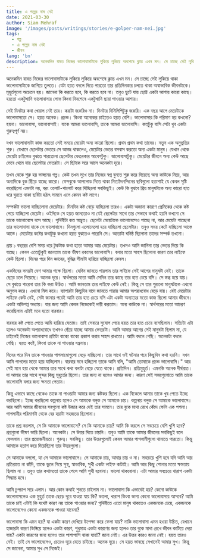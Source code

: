```yaml
---
title: এ গল্পের নাম নেই
date: 2021-03-30
author: Siam Mehraf
image: '/images/posts/writings/stories/e-golper-nam-nei.jpg'
tags:
  - গল্প
  - এ গল্পের নাম নেই
  - জীবন
lang: 'bn'
description: অনেকদিন যাবত নিজের ভালোবাসাটাকে লুকিয়ে লুকিয়ে অবশেষে ক্লান্ত এখন মন। সে চাচ্ছে সেই লুকিয়ে থাকা ভালোবাসাটাকে জাগিয়ে তুলতে...
---
```


অনেকদিন যাবত নিজের ভালোবাসাটাকে লুকিয়ে লুকিয়ে অবশেষে ক্লান্ত এখন মন। সে চাচ্ছে সেই লুকিয়ে থাকা ভালোবাসাটাকে জাগিয়ে তুলতে। যেটা হয়ত বদলে দিতে পারতো তার প্রতিদিনকার চলতে থাকা অস্বাভাবিক জীবনটাকে। মূহুর্তগুলো অচেতন হয়। জানেনা কি করতে হবে, কি করতে হবে না। তবুও ছুটে যায় ছোট্ট একটা আশায় কারো কাছে। হয়তো একটুখানি ভালোবাসার লোভ কিংবা দিনশেষে একটুখানি ছায়া পাওয়ার আশায়।

সেই দিনটার কথা খেয়াল নেই তার। করাটা জরুরিও না। দিনটার দিনিলিপিটুকু জরুরি। এক বছর আগে মেয়েটাকে ভালোবাসতো সে। হয়ত অনেক। প্রচন্ড। কিংবা অনেকের চাইতেও হয়ত বেশি। ভালোবাসার কি পরিমাণ হয় কখনো? হয়না। ভালোবাসা, ভালোবাসাই। যাকে আমরা ভালোবাসি, তাকে আমরা ভালোবাসি। কতটুকু বাসি সেটা খুব একটা গুরুত্বপূর্ণ নয়।

যখন ভালোবাসাটা কাজ করতো সেই সময়ে মেয়েটা অন্য কারো ছিলো। প্রথম প্রথম কথা তাদের। নতুন এক অনুভুতির শুরু। যেখানে ছেলেটার ভেতরে সে আবদ্ধ থাকলেও, মেয়েটার ভেতর বসবাস করতো অন্য একটা মানুষ। যেখান থেকে মেয়েটা চাইলেও বুঝতে পারতোনা ছেলেটার ভেতরকার আবেগটুকু। ভালোবাসাটুকু। মেয়েটার জীবনে অন্য কেউ আছে ভেবে থেমে যায় ছেলেটার ভেতরটা। সে ছিটকে সরে আসে অনেকটা দূরে।

তখন থেকে শুরু হয় ভাঙ্গনের গল্প। কেউ তখন সুখে তার নিজের স্বপ্ন বুনতে শুরু করে দিয়েছে অন্য কাউকে নিয়ে, আর অন্যদিকে বুক ছিঁড়ে যাচ্ছে কারো। ফেসবুকে আপলোড দিতে থাকা নিত্যদৈনন্দিনের ছবিগুলো হতাশাই যে কেবল সৃষ্টি করেছিলো এমনটা নয়, বরং ওলোট-পালোট করে দিচ্ছিলো সবকিছুই। কেউ কি বুঝবে প্রিয় মানুষটাকে অন্য কারো হাত ধরে ঘুরতে থাকা ছবিটা হঠাৎ সামনে এলে কেমন কষ্ট লাগে।

সম্পর্কটা ভালো যাচ্ছিলোনা মেয়েটার। দিনদিন কষ্ট বেড়ে যাচ্ছিলো তারও। একটা অজানা কারণে প্রেমিকের থেকে কষ্ট পেয়ে যাচ্ছিলো মেয়েটা। ওইদিকে সে হয়ত জানতোও না যেই ছেলেটার সাথে তার সেভাবে কথাই হয়নি কখনো সে তাকে ভালোবেসে বসে আছে। পৃথিবীটা কত অদ্ভুত। ছেলেটা মেয়েটাকে ভালোবেসেও পাচ্ছে না, আর মেয়েটা পাচ্ছেনা তার ভালোবাসা যাকে সে ভালোবাসে। দিনগুলো এলোমেলো হয়ে যাচ্ছিলো ছেলেটার। তবুও সময় কেটে যাচ্ছিলো আস্তে আস্তে। মেয়েটার কষ্টের কথাটুকু কখনো হয়ত বুঝতেও পারেনি সে। অতোটা ঘনিষ্ঠ ছিলোনা তাদের সম্পর্ক তখনো।

প্রায় ১ বছরের বেশি সময় ধরে টুকটাক কথা হতো আমার আর মেয়েটার। তখনও আমি জানিনা তার ভেতর দিয়ে কি যাচ্ছে। কেবল এতোটুকুই জানতাম তাকে ভীষণ রকমের ভালোবাসি। বলার মতো সাহস ছিলোনা কারণ তার লাইফে কেউ ছিলো। দিনের পরে দিন জ্ঞানের, বুদ্ধির সীমাটা হারিয়ে যাচ্ছিলো কেবল।

একদিনের সময়টা বেশ আমার পক্ষে ছিলো। যেদিন জানতে পারলাম তার লাইফে সেই আগের মানুষটা নেই। তাকে ছেড়ে চলে গিয়েছে। অনেক দূরে। স্বার্থপরের মতো আমি সেদিন তার কাছে তার হাত চেয়ে বসি। সে স্তব্ধ হয়ে যায়। সে বুঝতে পারেনা তার কি করা উচিত। আমি জানতাম তার লাইফে কেউ নেই। কিন্তু সে তার পুরানো মানুষটাকে এখনো অনুভব করে। এখনো মিস করে। ব্যাপারটা কিছুদিন বাদে জানতে পারায় আমার অপরাধবোধ বেড়ে যায়। যেই মেয়েটার লাইফে কেউ নেই, সেটা জানার পরেই আমি তার হাত চেয়ে বসি এটা একটা অন্যায়ের মতো কাজ ছিলো আমার জীবনে। একটা অভিশপ্ত অধ্যায়। যার জন্য আমি কেবল নিজেকেই দায়ী করতাম। অন্য কাউকে না। স্বার্থপরের মতো আচরণ করেছিলাম এটাই মনে হতো বারবার।

বারবার কষ্ট পেতে পেতে আমি হারিয়ে যেতাম। তাই সেবারে সুযোগ পেয়ে হয়ত তার হাত চেয়ে বসেছিলাম। সত্যিটা এটা হলেও অনেকটা অপরাধবোধে তখনও ছেঁয়ে যাচ্ছে আমার ভেতরটা। আমি আমার আগের সেই মানুষটা ছিলাম না, যে চাইলেই নিজের ভালোবাসা প্রতিটা বাক্যে বাক্যে প্রকাশ করার সাহস রাখতো। আমি বদলে গেছি। অনেকটা বদলে গেছি। হয়ত কষ্টে, কিংবা তাকে না পাওয়ার যন্ত্রনায়।

দিনের পরে দিন তাকে পাওয়ার পাগলামোগুলো বেড়ে যাচ্ছিলো। তার সাথে ওই ঘটনার পরে কিছুদিন কথা হয়নি। যখন আমি পাগলের মতো হয়ে যাচ্ছিলাম। বারবার মনে হচ্ছিলো তাকে আমি বলি, "আমি তোমাকে প্রচন্ড ভালোবাসি।" আর সেই মনে হয়া থেকে আমার তার সাথে কথা বলাটা বেড়ে যেতে থাকে। প্রতিদিন। প্রতিমুহুর্ত। এমনকি অনেক দীর্ঘরাত। যা আমার তার সাথে সুন্দর কিছু মূহুর্তের ছিলো। তার জন্য না হলেও আমার জন্য। কারণ সেই সময়গুলোতে আমি তাকে ভালোবাসি বলার জন্য ক্ষমতা পেতাম।

কিন্তু এভাবে কাছে থেকেও তাকে না পাওয়াটা আমার জন্য কষ্টকর ছিলো। এক বিকেলে আমার তাকে খুব পেতে ইচ্ছে করছিলো। ইচ্ছে করছিলো কল্পনায় হলেও সে আমাকে বলুক সে আমাকে চায়। কল্পনায় বলুক সে আমাকে ভালোবাসে। আর আমি আমার জীবনের সবগুলো কষ্ট উজার করে দেই তার সামনে। তার বুকে মাথা রেখে কেঁদে ফেলি এক পশলা। পাগলামীর পরিমাণটা থেকে বের হয়াটা সহজতর ছিলোনা।

তাকে প্রশ্ন করলাম, সে কি আমাকে ভালোবাসে? সে কি আমাকে চায়? আমি কি করলে সে সবচেয়ে বেশি খুশি হবে? প্রশ্নগুলো ভীষণ ভারি ছিলো। অনেকটা। সে উত্তর দিতে চায়নি। তবুও আমি তাকে আমার জীবনের সবকিছুই বলে ফেললাম। তার প্রয়োজনীয়তা। গুরুত্ব। সবকিছু। তার উত্তরগুলোই কেবল আমার পাগলামীগুলো থামাতে পারতো। কিন্তু আমাকে হতাশ করে দিয়েছিলো তার উত্তরগুলো।

সে আমাকে বললো, হ্যা সে আমাকে ভালোবাসে। সে আমাকে চায়, আবার চায় ও না। সবচেয়ে খুশি হবে যদি আমি আর প্রতিরাতে না কাঁদি, তাকে ভুলে গিয়ে সুস্থ, স্বাভাবিক, সুখী একটা লাইফ কাটাই। আমি আর কিছু শোনার মতো ক্ষমতায় ছিলাম না । তবুও তার কথামতো তাকে পেলে আমি সুখী হবোনা। ভালো থাকবোনা। এটা আমার সবচেয়ে খারাপ একটা সিদ্ধান্ত হবে।

আমি চুপচাপ সরে এলাম। আর কোন কথাই শুনতে চাইলাম না। ভালোবাসা কি এভাবেই হয়? কেনো কাউকে ভালোবাসলেও এক মুহুর্ত তাকে ছেড়ে দূরে যাওয়া যায় কি? ভালো, খারাপ কিংবা ভাগ্য কেনো ভালোবাসায় আসবে? আমি তাকে চাই এটাই কি যথেষ্ট কারণ নয় তাকে পাওয়ার জন্য? পৃথিবীতে এতো মানুষ থাকতেও একজনকে চেয়ে, একজনকে ভালোবেসেও কেনো একজনকে পাওয়া যাবেনা?

ভালোবাসা কি এমন হয়? যা একটা কারণ দেখিয়ে উপেক্ষা করে ফেলা যায়? নাকি ভালোবাসা এমন হওয়া উচিত, যেখানে হাজারটা কারণ ডিঙ্গিয়ে হলেও একটা কারণ, শুধুমাত্র একটা কারণের জন্য হলেও তার বুকে মাথা রেখে জীবন কাটিয়ে দেয়া যায়? একটা কারণের জন্য হলেও তার পাশাপাশি থাকা যায়!? জানা নেই। এর উত্তর কারও জানা নেই। হয়ত তারও নেই। তাই সে ভালোবেসেও, চেয়েও দূরে যেতে চাইছে। অনেক দূরে। সে হয়ত ভাবছে সেখানেই আমার সুখ। কিন্তু সে জানেনা, আমার সুখ সে নিজেই।
